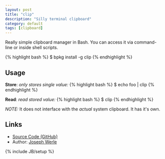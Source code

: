 ```yaml
---
layout: post
title: "clip"
description: "Silly terminal clipboard"
category: default
tags: [clipboard]
---
```


Really simple clipboard manager in Bash.
You can access it via command-line or inside shell scripts.

{% highlight bash %}
$ bpkg install -g clip
{% endhighlight %}

## Usage

**Store**: *only stores single value:*
{% highlight bash %}
$ echo foo | clip
{% endhighlight %}

**Read**: *read stored value:*
{% highlight bash %}
$ clip
{% endhighlight %}

*NOTE:* It does not interface with the _actual_ system clipboard. It has it's own.

## Links

* [Source Code (GitHub)](https://github.com/bpkg/clip)
* Author: [Joseph Werle](https://github.com/jwerle)

{% include JB/setup %}

